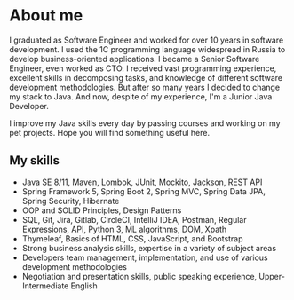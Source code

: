 # About me
I graduated as Software Engineer and worked for over 10 years in software development. I used the 1C programming language widespread in Russia to develop business-oriented applications. I became a Senior Software Engineer, even worked as CTO. I received vast programming experience, excellent skills in decomposing tasks, and knowledge of different software development methodologies. But after so many years I decided to change my stack to Java. And now, despite of my experience,  I'm a Junior Java Developer.

I improve my Java skills every day by passing courses and working on my pet projects. Hope you will find something useful here.

## My skills
- Java SE 8/11, Maven, Lombok, JUnit, Mockito, Jackson, REST API
- Spring Framework 5, Spring Boot 2, Spring MVC, Spring Data JPA, Spring Security, Hibernate
- OOP and SOLID Principles, Design Patterns
- SQL, Git, Jira, Gitlab, CircleCI, IntelliJ IDEA, Postman, Regular Expressions, API, Python 3, ML algorithms, DOM, Xpath
- Thymeleaf, Basics of HTML, CSS, JavaScript, and Bootstrap
- Strong business analysis skills, expertise in a variety of subject areas
- Developers team management, implementation, and use of various development methodologies
- Negotiation and presentation skills, public speaking experience, Upper-Intermediate English
